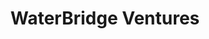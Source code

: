 ---
layout: firm_page
title: "WaterBridge Ventures"
id: "waterbridge.vc"
permalink: "/waterbridgeventureswaterbridge.vc/"
website: "https://www.waterbridge.vc"
offices: "New Delhi (India), Bengaluru (India)"
investment_stages: "Seed, Pre-Series A, Series A"
portfolio_companies: "Adster, Atlan, Bijnis, BimaKavach, BitClass, CBREX, Chalo, Citymall, ClaimTherapist, CuriousJr, DataWeave, Doubtnut, Downtown Club, Eloelo, FairDeal, Legitquest, LetsMD, Loopworm, Magicpin, MedCords, Muvin, Nymble, Paavan, PocketPills, Trampoline, Unacademy, Yellow Metal, ZET, ZipLoan, 9Stacks"
portfolio_link: "https://www.waterbridge.vc/our-portfolio/"
investment_markets: "B2B Manufacturing and Commerce, Building Global Businesses From India, Consumption and Micro-entrepreneurship"
founded_year: "2016"
description: "WaterBridge Ventures is a venture capital firm that helps entrepreneurs build generational companies. They focus on India-centric teams, providing early-stage funding and active partnership to support founders' growth."
linkedin: "https://www.linkedin.com/company/waterbridgeventures/"
twitter: "https://twitter.com/wbridgeventures"
instagram: ""
team_page: "https://www.waterbridge.vc/our-team/"
investor_type: "Venture Capital"
crunchbase: "https://www.crunchbase.com/organization/waterbridge-ventures"
pitchbook: ""

# SEO Optimization
meta_title: "WaterBridge Ventures - VC Firm - projectstartups.com"
meta_description: "WaterBridge Ventures, WaterBridge Ventures is a venture capital firm that helps entrepreneurs build generational companies. They focus on India-centric teams, providing ear..."
meta_keywords: "WaterBridge Ventures, B2B Manufacturing and Commerce, Building Global Businesses From India, Consumption and Micro-entrepreneurship, VC firm, venture capital, startup investor, projectstartups.com"
canonical_url: "https://vc.projectstartups.com/waterbridgeventureswaterbridge.vc/"
---